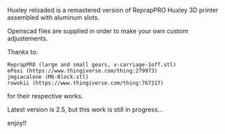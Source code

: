 Huxley reloaded is a remastered version of ReprapPRO Huxley 3D printer assembled with aluminum slots.

Openscad files are supplied in order to make your own custom adjustements.

Thankx to:

	ReprapPRO (large and small gears, x-carriage-1off.stl)
	ePoxi (https://www.thingiverse.com/thing:279973)
	jmgiacalone (M6-Block.stl)
	rowokii (https://www.thingiverse.com/thing:767317)

for their respective works.

Latest version is 2.5, but this work is still in progress...



enjoy!!